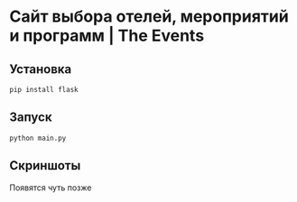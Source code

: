 # Сайт выбора отелей, мероприятий и программ | The Events
## Установка
```
pip install flask
```
## Запуск
```
python main.py
```
## Скриншоты
Появятся чуть позже
